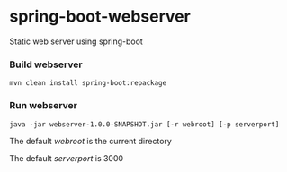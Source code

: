 # spring-boot-webserver
Static web server using spring-boot

### Build webserver
	mvn clean install spring-boot:repackage

### Run webserver
	java -jar webserver-1.0.0-SNAPSHOT.jar [-r webroot] [-p serverport]

The default _webroot_ is the current directory  

The default _serverport_ is 3000

